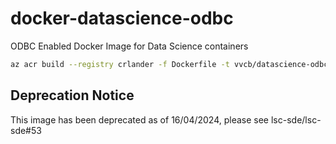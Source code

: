 # docker-datascience-odbc
ODBC Enabled Docker Image for Data Science containers

```bash
az acr build --registry crlander -f Dockerfile -t vvcb/datascience-odbc:0.1.0 .
```

## Deprecation Notice
This image has been deprecated as of 16/04/2024, please see lsc-sde/lsc-sde#53